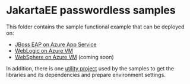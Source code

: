 # JakartaEE passwordless samples

This folder contains the sample functional example that can be deployed on:

* [JBoss EAP on Azure App Service](./jboss-eap/README.md)
* [WebLogic on Azure VM](./weblogic/README.md)
* [WebSphere on Azure VM](./websphere/README.md) (coming soon)

In addition, there is one [utility project](./deps-trick/README.md) used by the samples to get the libraries and its dependencies and prepare environment settings.

